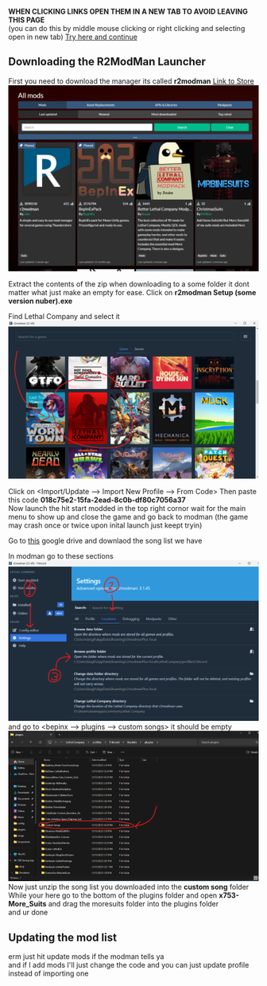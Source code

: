 **WHEN CLICKING LINKS OPEN THEM IN A NEW TAB TO AVOID LEAVING THIS PAGE**  
(you can do this by middle mouse clicking or right clicking and selecting open in new tab)
[Try here and continue](https://www.youtube.com/watch?v=dDzACwItLoY)  
  
Downloading the R2ModMan Launcher
---
First you need to download the manager its called **r2modman**
[Link to Store](https://thunderstore.io/c/lethal-company/)
![r2modman](Photos/LehtlaModLauncherGuide/image_2023-12-15_115855611.png)  

Extract the contents of the zip when downloading to a some folder it dont matter what just make an empty for ease.
Click on **r2modman Setup (some version nuber).exe**  

Find Lethal Company and select it
![r2modman_Letghal](Photos/LehtlaModLauncherGuide/image_2023-12-15_121202374.png)  

Click on <Import/Update --> Import New Profile --> From Code>
Then paste this code **018c75e2-15fa-2ead-8c0b-df80c7056a37**  
Now launch the hit start modded in the top right cornor wait for the main menu to show up and close the game and go back to modman (the game may crash once or twice upon inital launch just keept tryin) 
  
Go to [this](https://drive.google.com/drive/folders/1RBKf-UG_68ISVJft_lltWjYvhtQ4brZO?usp=drive_link) google drive and downlaod the song list we have  

In modman go to these sections  
![steps](Photos/LehtlaModLauncherGuide/github.png)  
and go to <bepinx --> plugins --> custom songs> it should be empty  
![steps](Photos/LehtlaModLauncherGuide/frickyou.png)
Now just unzip the song list you downloaded into the **custom song** folder  
While your here go to the bottom of the plugins folder and open **x753-More_Suits** and drag the moresuits folder into the plugins folder  
and ur done

Updating the mod list
---
erm just hit update mods if the modman tells ya  
and if I add mods I'll just change the code and you can just update profile instead of importing one
